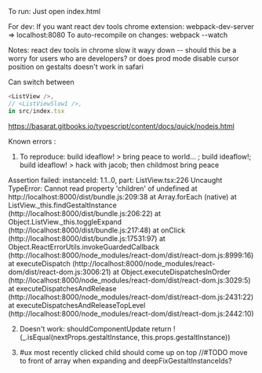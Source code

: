 To run:
Just open index.html

For dev:
If you want react dev tools chrome extension: webpack-dev-server => localhost:8080
To auto-recompile on changes: webpack --watch

Notes:
react dev tools in chrome slow it wayy down -- should this be a worry for users who are developers? or does prod mode disable
cursor position on gestalts doesn't work in safari


Can switch between    
```javascript
<ListView />,
// <ListViewSlow1 />,
in src/index.tsx
```

https://basarat.gitbooks.io/typescript/content/docs/quick/nodejs.html


Known errors :

1. To reproduce:
build ideaflow! > bring peace to world... ; build ideaflow!; build ideaflow! > hack with jacob; then childmost bring peace

Assertion failed: instanceId: 1.1..0, part: 
ListView.tsx:226 Uncaught TypeError: Cannot read property 'children' of undefined
    at http://localhost:8000/dist/bundle.js:209:38
    at Array.forEach (native)
    at ListView._this.findGestaltInstance (http://localhost:8000/dist/bundle.js:206:22)
    at Object.ListView._this.toggleExpand (http://localhost:8000/dist/bundle.js:217:48)
    at onClick (http://localhost:8000/dist/bundle.js:17531:97)
    at Object.ReactErrorUtils.invokeGuardedCallback (http://localhost:8000/node_modules/react-dom/dist/react-dom.js:8999:16)
    at executeDispatch (http://localhost:8000/node_modules/react-dom/dist/react-dom.js:3006:21)
    at Object.executeDispatchesInOrder (http://localhost:8000/node_modules/react-dom/dist/react-dom.js:3029:5)
    at executeDispatchesAndRelease (http://localhost:8000/node_modules/react-dom/dist/react-dom.js:2431:22)
    at executeDispatchesAndReleaseTopLevel (http://localhost:8000/node_modules/react-dom/dist/react-dom.js:2442:10)

2. Doesn't work:
shouldComponentUpdate
        return !(_.isEqual(nextProps.gestaltInstance, this.props.gestaltInstance))


3. #ux most recently clicked child should come up on top
                //#TODO move to front of array when expanding and deepFixGestaltInstanceIds?
